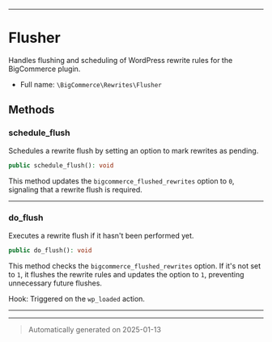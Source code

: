 ***

# Flusher

Handles flushing and scheduling of WordPress rewrite rules for the BigCommerce plugin.



* Full name: `\BigCommerce\Rewrites\Flusher`




## Methods


### schedule_flush

Schedules a rewrite flush by setting an option to mark rewrites as pending.

```php
public schedule_flush(): void
```

This method updates the `bigcommerce_flushed_rewrites` option to `0`,
signaling that a rewrite flush is required.










***

### do_flush

Executes a rewrite flush if it hasn't been performed yet.

```php
public do_flush(): void
```

This method checks the `bigcommerce_flushed_rewrites` option. If it's not set to `1`,
it flushes the rewrite rules and updates the option to `1`, preventing unnecessary future flushes.

Hook: Triggered on the `wp_loaded` action.










***


***
> Automatically generated on 2025-01-13
